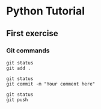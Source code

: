 # Python Tutorial

## First exercise

<!-- Git commands -->
### Git commands
```
git status 
git add .

git status
git commit -m "Your comment here"

git status
git push
````